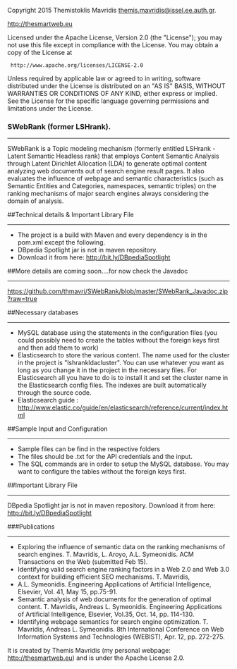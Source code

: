 Copyright 2015
Themistoklis Mavridis <themis.mavridis@issel.ee.auth.gr>.

<http://thesmartweb.eu>

Licensed under the Apache License, Version 2.0 (the "License");
you may not use this file except in compliance with the License.
You may obtain a copy of the License at

     http://www.apache.org/licenses/LICENSE-2.0

Unless required by applicable law or agreed to in writing, software
distributed under the License is distributed on an "AS IS" BASIS,
WITHOUT WARRANTIES OR CONDITIONS OF ANY KIND, either express or implied.
See the License for the specific language governing permissions and
limitations under the License.


### SWebRank (former LSHrank).
***
SWebRank is a Topic modeling mechanism (formerly entitled LSHrank - Latent Semantic Headless rank) that employs Content Semantic Analysis through Latent Dirichlet Allocation (LDA) to generate optimal content analyzing web documents out of search engine result pages. It also evaluates the influence of webpage and semantic characteristics (such as Semantic Entities and Categories, namespaces, semantic triples) on the ranking mechanisms of major search engines always considering the domain of analysis.

##Technical details & Important Library File
***
* The project is a build with Maven and every dependency is in the pom.xml except the following.
* DBpedia Spotlight jar is not in maven repository.
* Download it from here: <http://bit.ly/DBpediaSpotlight>

##More details are coming soon....for now check the Javadoc
***
<https://github.com/thmavri/SWebRank/blob/master/SWebRank_Javadoc.zip?raw=true>

##Necessary databases
***
* MySQL database using the statements in the configuration files (you could possibly need to create the tables without the foreign keys first and then add them to work)
* Elasticsearch to store the various content. The name used for the cluster in the project is "lshrankldacluster". You can use whatever you want as long as you change it in the project in the necessary files. For Elasticsearch all you have to do is to install it and set the cluster name in the Elasticsearch config files. The indexes are built automatically through the source code.
* Elasticsearch guide : <http://www.elastic.co/guide/en/elasticsearch/reference/current/index.html>

##Sample Input and Configuration
***
* Sample files can be find in the respective folders
* The files should be .txt for the API credentials and the input.
* The SQL commands are in order to setup the MySQL database. You may want to configure the tables without the foreign keys first.

##Important Library File
***
DBpedia Spotlight jar is not in maven repository.
Download it from here: <http://bit.ly/DBpediaSpotlight>

###Publications
***
* Exploring the influence of semantic data on the ranking mechanisms of search engines. T. Mavridis, L. Aroyo, A.L. Symeonidis. ACM Transactions on the Web (submitted Feb 15).
* Identifying valid search engine ranking factors in a Web 2.0 and Web 3.0 context for building efficient SEO mechanisms. T. Mavridis,
* A.L. Symeonidis. Engineering Applications of Artificial Intelligence, Elsevier, Vol. 41, May 15, pp.75-91.
* Semantic analysis of web documents for the generation of optimal content. T. Mavridis, Andreas L. Symeonidis. Engineering Applications of Artificial Intelligence, Elsevier, Vol.35, Oct. 14, pp. 114-130.
* Identifying webpage semantics for search engine optimization. T. Mavridis, Andreas L. Symeonidis. 8th International Conference on Web Information Systems and Technologies (WEBIST), Apr. 12, pp. 272-275.

It is created by Themis Mavridis (my personal webpage: <http://thesmartweb.eu>) and is under the Apache License 2.0.


